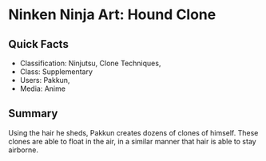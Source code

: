 # Ninken Ninja Art: Hound Clone

## Quick Facts
- Classification: Ninjutsu, Clone Techniques,
- Class: Supplementary
- Users: Pakkun,
- Media: Anime

## Summary
Using the hair he sheds, Pakkun creates dozens of clones of himself. These clones are able to float in the air, in a similar manner that hair is able to stay airborne.
